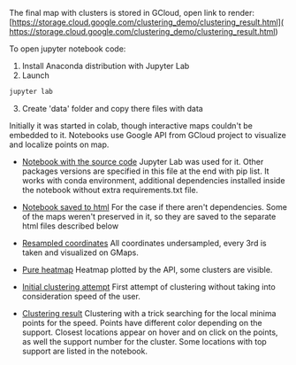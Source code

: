 The final map with clusters is stored in GCloud, open link to render:
[https://storage.cloud.google.com/clustering_demo/clustering_result.html](
https://storage.cloud.google.com/clustering_demo/clustering_result.html)

To open jupyter notebook code:

1. Install Anaconda distribution with Jupyter Lab
2. Launch
```bash
jupyter lab
```
3. Create 'data' folder and copy there files with data

Initially it was started in colab, though interactive maps couldn't be embedded to it.
Notebooks use Google API from GCloud project to visualize and localize points on map.

- [Notebook with the source code](clustering_time_series_positions.ipynb)
Jupyter Lab was used for it. Other packages versions are specified in this file at the end with pip list.
It works with conda environment, additional dependencies installed inside the notebook without extra requirements.txt file.

- [Notebook saved to html](clustering_time_series_positions_notebook.html)
For the case if there aren't dependencies.
Some of the maps weren't preserved in it, so they are saved to the separate html files described below

- [Resampled coordinates](resampled_coordinates.html)
All coordinates undersampled, every 3rd is taken and visualized on GMaps.

- [Pure heatmap](pure_heatmap.html)
Heatmap plotted by the API, some clusters are visible.

- [Initial clustering attempt](initial_clustering_attempt.html)
First attempt of clustering without taking into consideration speed of the user.

- [Clustering result](clustering_result.html)
Clustering with a trick searching for the local minima points for the speed.
Points have different color depending on the support.
Closest locations appear on hover and on click on the points, as well the support number for the cluster.
Some locations with top support are listed in the notebook.
